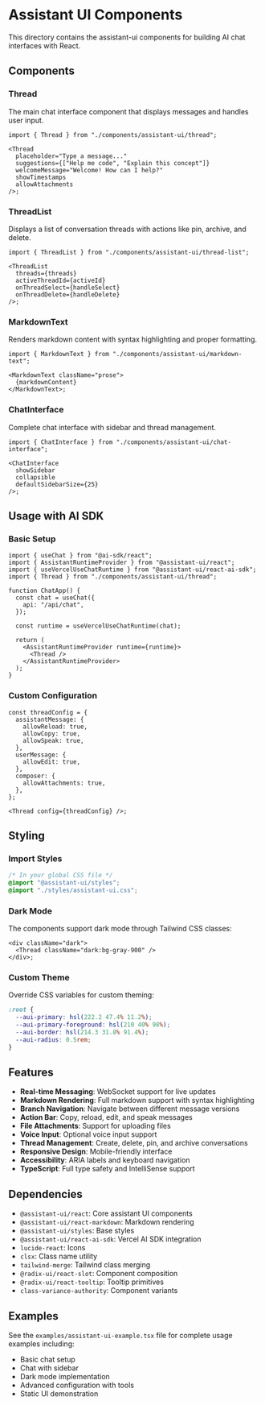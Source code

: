 # Assistant UI Components

This directory contains the assistant-ui components for building AI chat interfaces with React.

## Components

### Thread

The main chat interface component that displays messages and handles user input.

```tsx
import { Thread } from "./components/assistant-ui/thread";

<Thread
  placeholder="Type a message..."
  suggestions={["Help me code", "Explain this concept"]}
  welcomeMessage="Welcome! How can I help?"
  showTimestamps
  allowAttachments
/>;
```

### ThreadList

Displays a list of conversation threads with actions like pin, archive, and delete.

```tsx
import { ThreadList } from "./components/assistant-ui/thread-list";

<ThreadList
  threads={threads}
  activeThreadId={activeId}
  onThreadSelect={handleSelect}
  onThreadDelete={handleDelete}
/>;
```

### MarkdownText

Renders markdown content with syntax highlighting and proper formatting.

```tsx
import { MarkdownText } from "./components/assistant-ui/markdown-text";

<MarkdownText className="prose">
  {markdownContent}
</MarkdownText>;
```

### ChatInterface

Complete chat interface with sidebar and thread management.

```tsx
import { ChatInterface } from "./components/assistant-ui/chat-interface";

<ChatInterface
  showSidebar
  collapsible
  defaultSidebarSize={25}
/>;
```

## Usage with AI SDK

### Basic Setup

```tsx
import { useChat } from "@ai-sdk/react";
import { AssistantRuntimeProvider } from "@assistant-ui/react";
import { useVercelUseChatRuntime } from "@assistant-ui/react-ai-sdk";
import { Thread } from "./components/assistant-ui/thread";

function ChatApp() {
  const chat = useChat({
    api: "/api/chat",
  });

  const runtime = useVercelUseChatRuntime(chat);

  return (
    <AssistantRuntimeProvider runtime={runtime}>
      <Thread />
    </AssistantRuntimeProvider>
  );
}
```

### Custom Configuration

```tsx
const threadConfig = {
  assistantMessage: {
    allowReload: true,
    allowCopy: true,
    allowSpeak: true,
  },
  userMessage: {
    allowEdit: true,
  },
  composer: {
    allowAttachments: true,
  },
};

<Thread config={threadConfig} />;
```

## Styling

### Import Styles

```css
/* In your global CSS file */
@import "@assistant-ui/styles";
@import "./styles/assistant-ui.css";
```

### Dark Mode

The components support dark mode through Tailwind CSS classes:

```tsx
<div className="dark">
  <Thread className="dark:bg-gray-900" />
</div>;
```

### Custom Theme

Override CSS variables for custom theming:

```css
:root {
  --aui-primary: hsl(222.2 47.4% 11.2%);
  --aui-primary-foreground: hsl(210 40% 98%);
  --aui-border: hsl(214.3 31.8% 91.4%);
  --aui-radius: 0.5rem;
}
```

## Features

- **Real-time Messaging**: WebSocket support for live updates
- **Markdown Rendering**: Full markdown support with syntax highlighting
- **Branch Navigation**: Navigate between different message versions
- **Action Bar**: Copy, reload, edit, and speak messages
- **File Attachments**: Support for uploading files
- **Voice Input**: Optional voice input support
- **Thread Management**: Create, delete, pin, and archive conversations
- **Responsive Design**: Mobile-friendly interface
- **Accessibility**: ARIA labels and keyboard navigation
- **TypeScript**: Full type safety and IntelliSense support

## Dependencies

- `@assistant-ui/react`: Core assistant UI components
- `@assistant-ui/react-markdown`: Markdown rendering
- `@assistant-ui/styles`: Base styles
- `@assistant-ui/react-ai-sdk`: Vercel AI SDK integration
- `lucide-react`: Icons
- `clsx`: Class name utility
- `tailwind-merge`: Tailwind class merging
- `@radix-ui/react-slot`: Component composition
- `@radix-ui/react-tooltip`: Tooltip primitives
- `class-variance-authority`: Component variants

## Examples

See the `examples/assistant-ui-example.tsx` file for complete usage examples including:

- Basic chat setup
- Chat with sidebar
- Dark mode implementation
- Advanced configuration with tools
- Static UI demonstration

